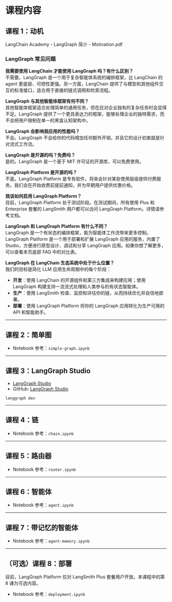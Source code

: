 # 课程内容

## 课程 1：动机

LangChain Academy - LangGraph 简介 - Motivation.pdf  

### LangGraph 常见问题

**我需要使用 LangChain 才能使用 LangGraph 吗？有什么区别？**  
不需要。LangGraph 是一个用于复杂智能体系统的编排框架，比 LangChain 的 agent 更底层、可控性更强。另一方面，LangChain 提供了与模型和其他组件交互的标准接口，适合用于直接的链式调用和检索流程。  

**LangGraph 与其他智能体框架有何不同？**  
其他智能体框架适合处理简单的通用任务，但在应对企业独有的复杂任务时会显得不足。LangGraph 提供了一个更具表达力的框架，能够处理企业的独特需求，而不会把用户限制在单一的黑盒认知架构中。  

**LangGraph 会影响我应用的性能吗？**  
不会。LangGraph 不会给你的代码增加任何额外开销，并且它的设计初衷就是针对流式工作流。  

**LangGraph 是开源的吗？免费吗？**  
是的。LangGraph 是一个基于 MIT 许可证的开源库，可以免费使用。  

**LangGraph Platform 是开源的吗？**  
不是。LangGraph Platform 是专有软件，将来会针对某些使用层级提供付费服务。我们会在开始收费前提前通知，并为早期用户提供优惠价格。  

**我该如何启用 LangGraph Platform？**  
目前，LangGraph Platform 处于测试阶段。在测试期间，所有使用 Plus 和 Enterprise 套餐的 LangSmith 用户都可以访问 LangGraph Platform。详情请参考文档。  

**LangGraph 和 LangGraph Platform 有什么不同？**  
LangGraph 是一个有状态的编排框架，能为智能体工作流带来更多控制。LangGraph Platform 是一个用于部署和扩展 LangGraph 应用的服务，内置了 Studio，方便进行原型设计、调试和分享 LangGraph 应用。如果你想了解更多，可以查看本页底部 FAQ 中的对比表。  

**LangGraph 在 LangChain 生态系统中处于什么位置？**  
我们的目标是简化 LLM 应用生命周期中的每个阶段：  
- **开发**：使用 LangChain 的开源组件和第三方集成来构建应用；使用 LangGraph 构建支持一流流式处理和人类参与的有状态智能体。  
- **生产**：使用 LangSmith 检查、监控和评估你的链，从而持续优化并自信地部署。  
- **部署**：使用 LangGraph Platform 将你的 LangGraph 应用转化为生产可用的 API 和智能助手。  

---

## 课程 2：简单图

- Notebook 参考：`simple-graph.ipynb`   

---

## 课程 3：LangGraph Studio

- [LangGraph Studio](https://studio.langchain.com/?_gl=1*1m3wzex*_gcl_au*MjA2MDUwOTUyLjE3NTY0OTAwODY.*_ga*MTM4MDA5OTA4NC4xNzU2NDkwMDg3*_ga_47WX3HKKY2*czE3NTY4MTcxNDAkbzMkZzEkdDE3NTY4MTkyNzAkajYwJGwwJGgw)  
- GitHub: [LangGraph Studio](https://github.com/langchain-ai/langgraph-studio)

```
langgraph dev
```
---

## 课程 4：链

- Notebook 参考：`chain.ipynb`   

---

## 课程 5：路由器

- Notebook 参考：`router.ipynb`    

---

## 课程 6：智能体

- Notebook 参考：`agent.ipynb`  

---

## 课程 7：带记忆的智能体

- Notebook 参考：`agent-memory.ipynb`  

---

## （可选）课程 8：部署

目前，LangGraph Platform 仅对 LangSmith Plus 套餐用户开放。本课程中的第 8 课为可选内容。  

- Notebook 参考：`deployment.ipynb`  

